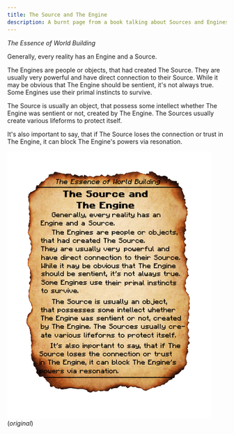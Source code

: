 ```yaml
---
title: The Source and The Engine
description: A burnt page from a book talking about Sources and Engines...
---
```


*The Essence of World Building*

Generally, every reality has an Engine and a Source.

The Engines are people or objects, that had created The Source. They are usually very powerful and have direct connection to their Source. While it may be obvious that The Engine should be sentient, it's not always true. Some Engines use their primal instincts to survive.

The Source is usually an object, that possess some intellect whether The Engine was sentient or not, created by The Engine. The Sources usually create various lifeforms to protect itself.

It's also important to say, that if The Source loses the connection or trust in The Engine, it can block The Engine's powers via resonation.


![A burnt page from a book talking about Sources and Engines...](../../../assets/images/lore/source-and-engine.png)
(*original*)
